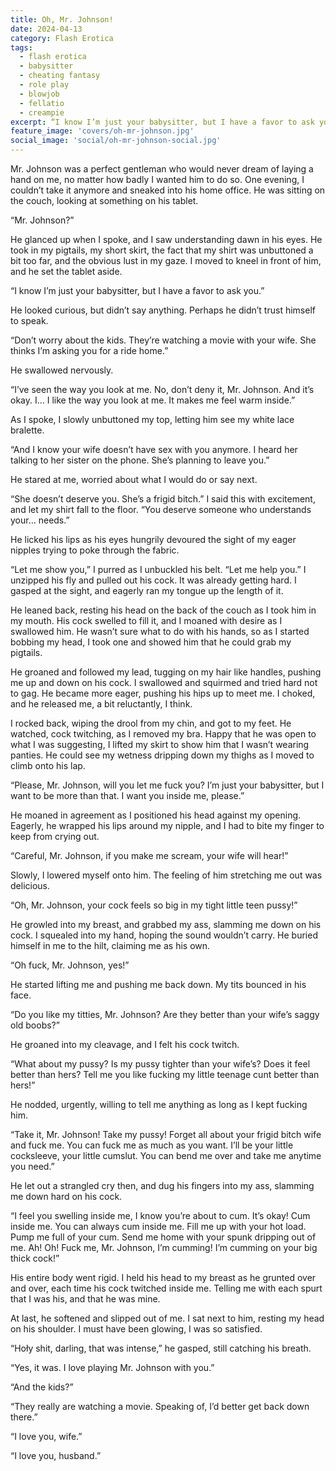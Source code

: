 ```yaml
---
title: Oh, Mr. Johnson!
date: 2024-04-13
category: Flash Erotica
tags:
  - flash erotica
  - babysitter
  - cheating fantasy
  - role play
  - blowjob
  - fellatio
  - creampie
excerpt: “I know I’m just your babysitter, but I have a favor to ask you.”
feature_image: 'covers/oh-mr-johnson.jpg'
social_image: 'social/oh-mr-johnson-social.jpg'
---
```


Mr. Johnson was a perfect gentleman who would never dream of laying a hand on me, no matter how badly I wanted him to do so. One evening, I couldn’t take it anymore and sneaked into his home office. He was sitting on the couch, looking at something on his tablet.

“Mr. Johnson?”

He glanced up when I spoke, and I saw understanding dawn in his eyes. He took in my pigtails, my short skirt, the fact that my shirt was unbuttoned a bit too far, and the obvious lust in my gaze. I moved to kneel in front of him, and he set the tablet aside.

“I know I’m just your babysitter, but I have a favor to ask you.”

He looked curious, but didn’t say anything. Perhaps he didn’t trust himself to speak.

“Don’t worry about the kids. They’re watching a movie with your wife. She thinks I’m asking you for a ride home.”

He swallowed nervously.

“I’ve seen the way you look at me. No, don’t deny it, Mr. Johnson. And it’s okay. I… I like the way you look at me. It makes me feel warm inside.”

As I spoke, I slowly unbuttoned my top, letting him see my white lace bralette.

“And I know your wife doesn’t have sex with you anymore. I heard her talking to her sister on the phone. She’s planning to leave you.”

He stared at me, worried about what I would do or say next.

“She doesn’t deserve you. She’s a frigid bitch.” I said this with excitement, and let my shirt fall to the floor. “You deserve someone who understands your… needs.”

He licked his lips as his eyes hungrily devoured the sight of my eager nipples trying to poke through the fabric.

“Let me show you,” I purred as I unbuckled his belt. “Let me help you.” I unzipped his fly and pulled out his cock. It was already getting hard. I gasped at the sight, and eagerly ran my tongue up the length of it.

He leaned back, resting his head on the back of the couch as I took him in my mouth. His cock swelled to fill it, and I moaned with desire as I swallowed him. He wasn’t sure what to do with his hands, so as I started bobbing my head, I took one and showed him that he could grab my pigtails.

He groaned and followed my lead, tugging on my hair like handles, pushing me up and down on his cock. I swallowed and squirmed and tried hard not to gag. He became more eager, pushing his hips up to meet me. I choked, and he released me, a bit reluctantly, I think.

I rocked back, wiping the drool from my chin, and got to my feet. He watched, cock twitching, as I removed my bra. Happy that he was open to what I was suggesting, I lifted my skirt to show him that I wasn’t wearing panties. He could see my wetness dripping down my thighs as I moved to climb onto his lap.

“Please, Mr. Johnson, will you let me fuck you? I’m just your babysitter, but I want to be more than that. I want you inside me, please.”

He moaned in agreement as I positioned his head against my opening. Eagerly, he wrapped his lips around my nipple, and I had to bite my finger to keep from crying out.

“Careful, Mr. Johnson, if you make me scream, your wife will hear!”

Slowly, I lowered myself onto him. The feeling of him stretching me out was delicious.

“Oh, Mr. Johnson, your cock feels so big in my tight little teen pussy!”

He growled into my breast, and grabbed my ass, slamming me down on his cock. I squealed into my hand, hoping the sound wouldn’t carry. He buried himself in me to the hilt, claiming me as his own.

“Oh fuck, Mr. Johnson, yes!”

He started lifting me and pushing me back down. My tits bounced in his face.

“Do you like my titties, Mr. Johnson? Are they better than your wife’s saggy old boobs?”

He groaned into my cleavage, and I felt his cock twitch.

“What about my pussy? Is my pussy tighter than your wife’s? Does it feel better than hers? Tell me you like fucking my little teenage cunt better than hers!”

He nodded, urgently, willing to tell me anything as long as I kept fucking him.

“Take it, Mr. Johnson! Take my pussy! Forget all about your frigid bitch wife and fuck me. You can fuck me as much as you want. I’ll be your little cocksleeve, your little cumslut. You can bend me over and take me anytime you need.”

He let out a strangled cry then, and dug his fingers into my ass, slamming me down hard on his cock.

“I feel you swelling inside me, I know you’re about to cum. It’s okay! Cum inside me. You can always cum inside me. Fill me up with your hot load. Pump me full of your cum. Send me home with your spunk dripping out of me. Ah! Oh! Fuck me, Mr. Johnson, I’m cumming! I’m cumming on your big thick cock!”

His entire body went rigid. I held his head to my breast as he grunted over and over, each time his cock twitched inside me. Telling me with each spurt that I was his, and that he was mine.

At last, he softened and slipped out of me. I sat next to him, resting my head on his shoulder. I must have been glowing, I was so satisfied.

“Hoły shit, darling, that was intense,” he gasped, still catching his breath.

“Yes, it was. I love playing Mr. Johnson with you.”

“And the kids?”

“They really are watching a movie. Speaking of, I’d better get back down there.”

“I love you, wife.”

“I love you, husband.”
